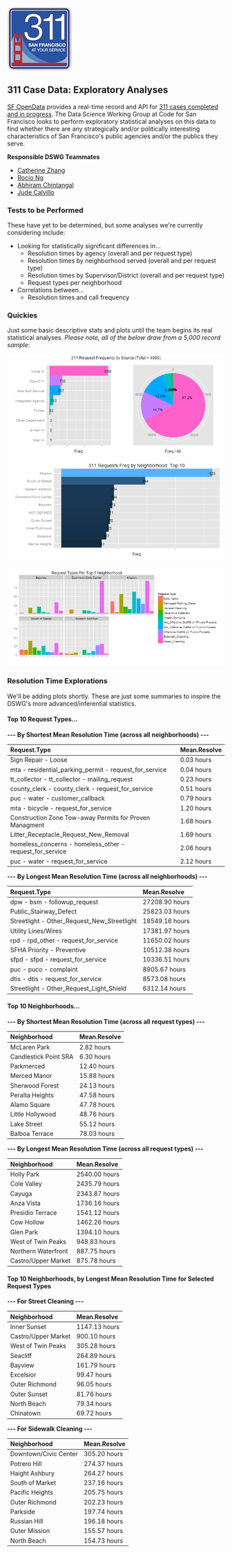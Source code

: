 ![](311_explore.jpg)  

## 311 Case Data: Exploratory Analyses

[SF OpenData](https://data.sfgov.org/) provides a real-time record and API for [311 cases completed and in progress](https://data.sfgov.org/City-Infrastructure/Case-Data-from-San-Francisco-311-SF311-/vw6y-z8j6). The Data Science Working Group at Code for San Francisco looks to perform exploratory statistical analyses on this data to find whether there are any strategically and/or politically interesting characteristics of San Francisco's public agencies and/or the publics they serve.  

**Responsible DSWG Teammates**
+ [Catherine Zhang](http://bit.ly/1WXteM8)
+ [Rocio Ng](http://bit.ly/1WXtj2v)
+ [Abhiram Chintangal](http://bit.ly/1WXtpHr)
+ [Jude Calvillo](http://linkd.in/1BGeytb)

### Tests to be Performed
These have yet to be determined, but some analyses we're currently considering include:

+ Looking for statistically significant differences in...
    - Resolution times by agency (overall and per request type)
    - Resolution times by neighborhood served (overall and per request type)
    - Resolution times by Supervisor/District (overall and per request type)
    - Request types per neighborhood
+ Correlations between...
    - Resolution times and call frequency
    
### Quickies
Just some basic descriptive stats and plots until the team begins its real statistical analyses. *Please note, all of the below draw from a 5,000 record sample*:

![plot of chunk unnamed-chunk-1](figure/unnamed-chunk-1-1.png) ![plot of chunk unnamed-chunk-1](figure/unnamed-chunk-1-2.png) 

![plot of chunk unnamed-chunk-2](figure/unnamed-chunk-2-1.png) 

### Resolution Time Explorations
We'll be adding plots shortly. These are just some summaries to inspire the DSWG's more advanced/inferential statistics.



#### Top 10 Request Types...
**--- By Shortest Mean Resolution Time (across all neighborhoods) ---**

|Request.Type                                             |Mean.Resolve |
|:--------------------------------------------------------|:------------|
|Sign Repair - Loose                                      |0.03 hours   |
|mta - residential_parking_permit - request_for_service   |0.04 hours   |
|tt_collector - tt_collector - mailing_request            |0.23 hours   |
|county_clerk - county_clerk - request_for_service        |0.51 hours   |
|puc - water - customer_callback                          |0.79 hours   |
|mta - bicycle - request_for_service                      |1.20 hours   |
|Construction Zone Tow-away Permits for Proven Managment  |1.68 hours   |
|Litter_Receptacle_Request_New_Removal                    |1.69 hours   |
|homeless_concerns - homeless_other - request_for_service |2.06 hours   |
|puc - water - request_for_service                        |2.12 hours   |

**--- By Longest Mean Resolution Time (across all neighborhoods) ---**

|Request.Type                                |Mean.Resolve   |
|:-------------------------------------------|:--------------|
|dpw - bsm - followup_request                |27208.90 hours |
|Public_Stairway_Defect                      |25823.03 hours |
|Streetlight - Other_Request_New_Streetlight |18549.16 hours |
|Utility Lines/Wires                         |17381.97 hours |
|rpd - rpd_other - request_for_service       |11650.02 hours |
|SFHA Priority - Preventive                  |10512.38 hours |
|sfpd - sfpd - request_for_service           |10336.51 hours |
|puc - puco - complaint                      |8905.67 hours  |
|dtis - dtis - request_for_service           |8573.08 hours  |
|Streetlight - Other_Request_Light_Shield    |6312.14 hours  |

#### Top 10 Neighborhoods...
**--- By Shortest Mean Resolution Time (across all request types) ---**

|Neighborhood          |Mean.Resolve |
|:---------------------|:------------|
|McLaren Park          |2.82 hours   |
|Candlestick Point SRA |6.30 hours   |
|Parkmerced            |12.40 hours  |
|Merced Manor          |15.88 hours  |
|Sherwood Forest       |24.13 hours  |
|Peralta Heights       |47.58 hours  |
|Alamo Square          |47.78 hours  |
|Little Hollywood      |48.76 hours  |
|Lake Street           |55.12 hours  |
|Balboa Terrace        |78.03 hours  |

**--- By Longest Mean Resolution Time (across all request types) ---**

|Neighborhood        |Mean.Resolve  |
|:-------------------|:-------------|
|Holly Park          |2540.00 hours |
|Cole Valley         |2435.79 hours |
|Cayuga              |2343.87 hours |
|Anza Vista          |1736.16 hours |
|Presidio Terrace    |1541.12 hours |
|Cow Hollow          |1462.26 hours |
|Glen Park           |1394.10 hours |
|West of Twin Peaks  |948.83 hours  |
|Northern Waterfront |887.75 hours  |
|Castro/Upper Market |875.78 hours  |

#### Top 10 Neighborhoods, by Longest Mean Resolution Time for Selected Request Types
**--- For Street Cleaning ---**

|Neighborhood        |Mean.Resolve  |
|:-------------------|:-------------|
|Inner Sunset        |1147.13 hours |
|Castro/Upper Market |900.10 hours  |
|West of Twin Peaks  |305.28 hours  |
|Seacliff            |264.89 hours  |
|Bayview             |161.79 hours  |
|Excelsior           |99.47 hours   |
|Outer Richmond      |96.05 hours   |
|Outer Sunset        |81.76 hours   |
|North Beach         |79.34 hours   |
|Chinatown           |69.72 hours   |

**--- For Sidewalk Cleaning ---**

|Neighborhood          |Mean.Resolve |
|:---------------------|:------------|
|Downtown/Civic Center |305.20 hours |
|Potrero Hill          |274.37 hours |
|Haight Ashbury        |264.27 hours |
|South of Market       |237.16 hours |
|Pacific Heights       |205.75 hours |
|Outer Richmond        |202.23 hours |
|Parkside              |197.74 hours |
|Russian Hill          |196.18 hours |
|Outer Mission         |155.57 hours |
|North Beach           |154.73 hours |




